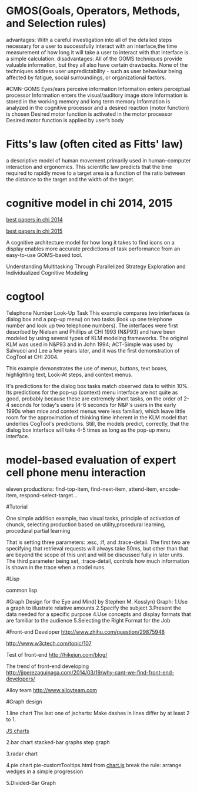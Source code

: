 
# GMOS(Goals, Operators, Methods, and Selection rules)
advantages: 
With a careful investigation into all of the detailed steps necessary for a user to successfully interact with
an interface,the time measurement of how long it will take a user to interact with that interface is a simple
calculation. 
disadvantages:
All of the GOMS techniques provide valuable information, but they all also have certain drawbacks. 
None of the techniques address user unpredictability - such as user behaviour being affected by fatigue, 
social surroundings, or organizational factors. 

#CMN-GOMS
Eyes/ears perceive information
Information enters perceptual processor
Information enters the visual/auditory image store
Information is stored in the working memory and long term memory
Information is analyzed in the cognitive processor and a desired reaction (motor function) is chosen
Desired motor function is activated in the motor processor
Desired motor function is applied by user’s body

# Fitts's law (often cited as Fitts' law) 
a descriptive model of human movement primarily used in human–computer interaction and ergonomics. This scientific 
law predicts that the time required to rapidly move to a target area is a function of the ratio between the distance 
to the target and the width of the target.

# cognitive model in chi 2014, 2015
[best papers in chi 2014](http://chi2014.acm.org/program/best-of-chi)

[best papers in chi 2015](http://chi2015.acm.org/program/best-of-chi/?id=pn1991#best-papers)

A cognitive architecture model for how long it takes to find icons on a display enables more accurate predictions
of task performance from an easy-to-use GOMS-based tool. 

Understanding Multitasking Through Parallelized Strategy Exploration and Individualized Cognitive Modeling

# cogtool
Telephone Number Look-Up Task
This example compares two interfaces (a dialog box and a pop-up menu) on two tasks (look up one telephone number and look up two telephone numbers). The interfaces were first described by Nielsen and Phillips at CHI 1993 (N&P93) and have been modeled by using several types of KLM modeling frameworks. The original KLM was used in N&P93 and in John 1994; ACT-Simple was used by Salvucci and Lee a few years later, and it was the first demonstration of CogTool at CHI 2004.

This example demonstrates the use of menus, buttons, text boxes, highlighting text, Look-At steps, and context menus.

It's predictions for the dialog box tasks match observed data to within 10%. Its predictions for the pop-up (context)
menu interface are not quite as good, probably because these are extremely short tasks, on the order of 2-4 seconds
for today's users (4-6 seconds for N&P's users in the early 1990s when mice and context menus were less familiar), 
which leave little room for the approximation of thinking time inherent in the KLM model that underlies CogTool's 
predictions. Still, the models predict, correctly, that the dialog box interface will take 4-5 times as long as
the pop-up menu interface.


# model-based evaluation of expert cell phone menu interaction

eleven productions: find-top-item, find-next-item, attend-item, encode-item, respond-select-target...

#Tutorial

One simple addition example, two visual tasks, principle of activation of chunck, selecting production based on utility,procedural learning, procedural partial learning

That is setting three parameters: :esc, :lf, and :trace-detail. The first two are specifying that retrieval requests will always take 50ms, but other than that are beyond the scope of this unit and will be discussed fully in later units. The third parameter being set, :trace-detail, controls how much information is shown in the trace when a model runs.

#Lisp

common lisp


#Graph Design for the Eye and Mind( by Stephen M. Kosslyn)
Graph:
1.Use a graph to illustrate relative amounts
2.Specify the subject
3.Present the data needed for a specific purpose
4.Use concepts and display formats that are familiar to the audience
5.Selecting the Right Format for the Job


#Front-end Developer
http://www.zhihu.com/question/29875948

http://www.w3ctech.com/topic/107

Test of front-end
http://hikejun.com/blog/

The trend of front-end developing
http://jjperezaguinaga.com/2014/03/19/why-cant-we-find-front-end-developers/

Alloy team
http://www.alloyteam.com

#Graph design

1.line chart
The last one of jscharts: Make dashes in lines differ by at least 2 to 1.

[JS charts](http://www.jscharts.com/examples)

2.bar chart
stacked-bar graphs
step graph

3.radar chart

4.pie chart
pie-customTooltips.html from [chart.js](https://github.com/nnnick/Chart.js) break the rule: arrange wedges in a simple progression

5.Divided-Bar Graph

